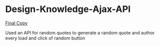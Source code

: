 # Design-Knowledge-Ajax-API

[Final Copy](https://random-advice-generator.superhi.com/)

Used an API for random quotes to generate a random quote and author every load and click of random button

